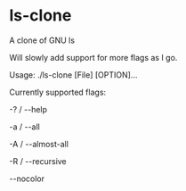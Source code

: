 # ls-clone
A clone of GNU ls

Will slowly add support for more flags as I go.

Usage: ./ls-clone [File] [OPTION]...

Currently supported flags:

-? / --help

-a / --all

-A / --almost-all

-R / --recursive

--nocolor
